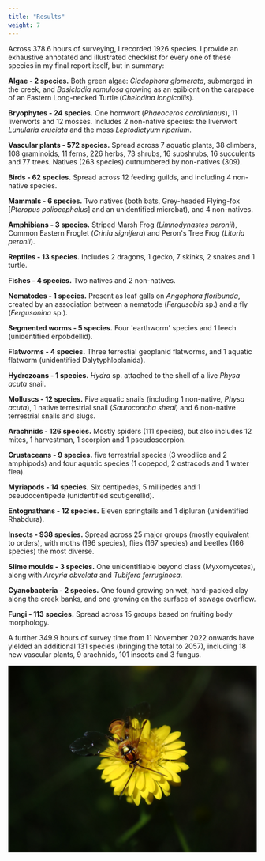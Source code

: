 ```yaml
---
title: "Results"
weight: 7
---
```


Across 378.6 hours of surveying, I recorded 1926 species. I provide an exhaustive annotated and illustrated checklist for every one of these species in my final report itself, but in summary:

**Algae - 2 species.** Both green algae: *Cladophora glomerata*, submerged in the creek, and *Basicladia ramulosa* growing as an epibiont on the carapace of an Eastern Long-necked Turtle (*Chelodina longicollis*).

**Bryophytes - 24 species.** One hornwort (*Phaeoceros carolinianus*), 11 liverworts and 12 mosses. Includes 2 non-native species: the liverwort *Lunularia cruciata* and the moss *Leptodictyum riparium*.

**Vascular plants - 572 species.** Spread across 7 aquatic plants, 38 climbers, 108 graminoids, 11 ferns, 226 herbs, 73 shrubs, 16 subshrubs, 16 succulents and 77 trees. Natives (263 species) outnumbered by non-natives (309).

**Birds - 62 species.** Spread across 12 feeding guilds, and including 4 non-native species. 

**Mammals - 6 species.** Two natives (both bats, Grey-headed Flying-fox [*Pteropus poliocephalus*] and an unidentified microbat), and 4 non-natives.

**Amphibians - 3 species.** Striped Marsh Frog (*Limnodynastes peronii*), Common Eastern Froglet (*Crinia signifera*) and Peron's Tree Frog (*Litoria peronii*).   

**Reptiles - 13 species.** Includes 2 dragons, 1 gecko, 7 skinks, 2 snakes and 1 turtle. 

**Fishes - 4 species.** Two natives and 2 non-natives. 

**Nematodes - 1 species.** Present as leaf galls on *Angophora floribunda*, created by an association between a nematode (*Fergusobia* sp.) and a fly (*Fergusonina* sp.).

**Segmented worms - 5 species.** Four 'earthworm' species and 1 leech (unidentified erpobdellid). 

**Flatworms - 4 species.** Three terrestial geoplanid flatworms, and 1 aquatic flatworm  (unidentified Dalytyphloplanida). 

**Hydrozoans - 1 species.** *Hydra* sp. attached to the shell of a live *Physa acuta* snail. 

**Molluscs - 12 species.** Five aquatic snails (including 1 non-native, *Physa acuta*), 1 native terrestrial snail (*Sauroconcha sheai*) and 6 non-native terrestrial snails and slugs.

**Arachnids - 126 species.** Mostly spiders (111 species), but also includes 12 mites, 1 harvestman, 1 scorpion and 1 pseudoscorpion.

**Crustaceans - 9 species.** five terrestrial species (3 woodlice and 2 amphipods) and four aquatic species (1 copepod, 2 ostracods and 1 water flea). 

**Myriapods - 14 species.** Six centipedes, 5 millipedes and 1 pseudocentipede (unidentified scutigerellid).

**Entognathans - 12 species.** Eleven springtails and 1 dipluran (unidentified Rhabdura).

**Insects - 938 species.** Spread across 25 major groups (mostly equivalent to orders), with moths (196 species), flies (167 species) and beetles (166 species) the most diverse.

**Slime moulds - 3 species.** One unidentifiable beyond class (Myxomycetes), along with *Arcyria obvelata* and *Tubifera ferruginosa*. 

**Cyanobacteria - 2 species.** One found growing on wet, hard-packed clay along the creek banks, and one growing on the surface of sewage overflow.

**Fungi - 113 species.** Spread across 15 groups based on fruiting body morphology.

A further 349.9 hours of survey time from 11 November 2022 onwards have yielded an additional 131 species (bringing the total to 2057), including 18 new vascular plants, 9 arachnids, 101 insects and 3 fungus.

![](wasp.JPG)